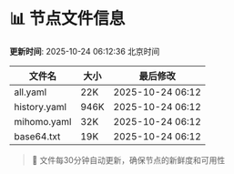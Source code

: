 # 📊 节点文件信息

**更新时间**: 2025-10-24 06:12:36 北京时间

| 文件名 | 大小 | 最后修改 |
|--------|------|----------|
| all.yaml | 22K | 2025-10-24 06:12 |
| history.yaml | 946K | 2025-10-24 06:12 |
| mihomo.yaml | 32K | 2025-10-24 06:12 |
| base64.txt | 19K | 2025-10-24 06:12 |

> 🔄 文件每30分钟自动更新，确保节点的新鲜度和可用性
